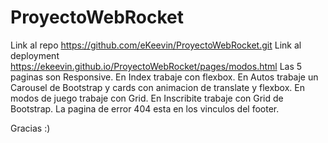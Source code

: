 # ProyectoWebRocket
 Link al repo https://github.com/eKeevin/ProyectoWebRocket.git
 Link al deployment https://ekeevin.github.io/ProyectoWebRocket/pages/modos.html
 Las 5 paginas son Responsive.
 En Index trabaje con flexbox.
 En Autos trabaje un Carousel de Bootstrap y cards con animacion de translate y flexbox.
 En modos de juego trabaje con Grid.
 En Inscribite trabaje con Grid de Bootstrap.
 La pagina de error 404 esta en los vinculos del footer.

 Gracias :)
